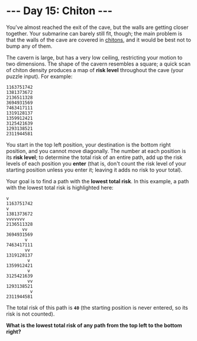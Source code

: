 # --- Day 15: Chiton ---

You've almost reached the exit of the cave, but the walls are getting closer together. Your submarine can barely still fit, though; the main problem is that the walls of the cave are covered in [chitons](https://en.wikipedia.org/wiki/Chiton), and it would be best not to bump any of them.

The cavern is large, but has a very low ceiling, restricting your motion to two dimensions. The shape of the cavern resembles a square; a quick scan of chiton density produces a map of **risk level** throughout the cave (your puzzle input). For example:

```text
1163751742
1381373672
2136511328
3694931569
7463417111
1319128137
1359912421
3125421639
1293138521
2311944581
```

You start in the top left position, your destination is the bottom right position, and you cannot move diagonally. The number at each position is its **risk level**; to determine the total risk of an entire path, add up the risk levels of each position you **enter** (that is, don't count the risk level of your starting position unless you enter it; leaving it adds no risk to your total).

Your goal is to find a path with the **lowest total risk**. In this example, a path with the lowest total risk is highlighted here:

```text
v
1163751742
v
1381373672
vvvvvvv
2136511328
      vv
3694931569
       v
7463417111
       vv 
1319128137
        v
1359912421
        v
3125421639
        vv
1293138521
         v
2311944581
```

The total risk of this path is **`40`** (the starting position is never entered, so its risk is not counted).

**What is the lowest total risk of any path from the top left to the bottom right?**
